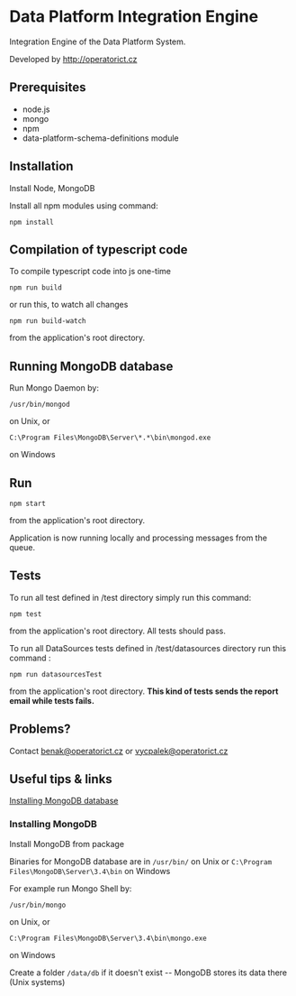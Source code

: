 # Data Platform Integration Engine

Integration Engine of the Data Platform System.

Developed by http://operatorict.cz

## Prerequisites

- node.js
- mongo
- npm
- data-platform-schema-definitions module

## Installation

Install Node, MongoDB

Install all npm modules using command:
```
npm install
```

## Compilation of typescript code

To compile typescript code into js one-time

```
npm run build
```
or run this, to watch all changes
```
npm run build-watch
```
from the application's root directory.


## Running MongoDB database

Run Mongo Daemon by:
```
/usr/bin/mongod
```
on Unix, or
```
C:\Program Files\MongoDB\Server\*.*\bin\mongod.exe
```
on Windows


## Run

```
npm start
```

from the application's root directory.

Application is now running locally and processing messages from the queue.


## Tests

To run all test defined in /test directory simply run this command:
```
npm test
```
from the application's root directory. All tests should pass.

To run all DataSources tests defined in /test/datasources directory run this command :
```
npm run datasourcesTest
```
from the application's root directory. **This kind of tests sends the report email while tests fails.**


## Problems?

Contact benak@operatorict.cz or vycpalek@operatorict.cz

## Useful tips & links
[Installing MongoDB database](https://docs.mongodb.com/master/tutorial/install-mongodb-on-debian/?_ga=1.255632584.174019589.1492515586)

### Installing MongoDB
Install MongoDB from package

Binaries for MongoDB database are in `/usr/bin/` on Unix or `C:\Program Files\MongoDB\Server\3.4\bin` on Windows

For example run Mongo Shell by:
```
/usr/bin/mongo
```
on Unix, or
```
C:\Program Files\MongoDB\Server\3.4\bin\mongo.exe
```
on Windows

Create a folder `/data/db` if it doesn't exist -- MongoDB stores its data there (Unix systems)